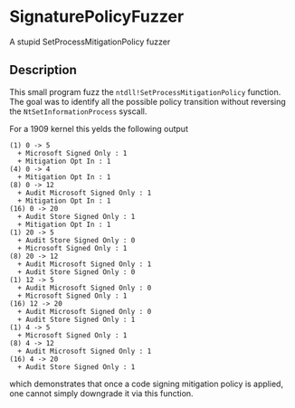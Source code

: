# SignaturePolicyFuzzer
A stupid SetProcessMitigationPolicy fuzzer

## Description
This small program fuzz the `ntdll!SetProcessMitigationPolicy` function. The goal was to identify all the possible policy transition without reversing the `NtSetInformationProcess` syscall.

For a 1909 kernel this yelds the following output
```
(1) 0 -> 5
  + Microsoft Signed Only : 1
  + Mitigation Opt In : 1
(4) 0 -> 4
  + Mitigation Opt In : 1
(8) 0 -> 12
  + Audit Microsoft Signed Only : 1
  + Mitigation Opt In : 1
(16) 0 -> 20
  + Audit Store Signed Only : 1
  + Mitigation Opt In : 1
(1) 20 -> 5
  + Audit Store Signed Only : 0
  + Microsoft Signed Only : 1
(8) 20 -> 12
  + Audit Microsoft Signed Only : 1
  + Audit Store Signed Only : 0
(1) 12 -> 5
  + Audit Microsoft Signed Only : 0
  + Microsoft Signed Only : 1
(16) 12 -> 20
  + Audit Microsoft Signed Only : 0
  + Audit Store Signed Only : 1
(1) 4 -> 5
  + Microsoft Signed Only : 1
(8) 4 -> 12
  + Audit Microsoft Signed Only : 1
(16) 4 -> 20
  + Audit Store Signed Only : 1
```

which demonstrates that once a code signing mitigation policy is applied, one cannot simply downgrade it via this function.
